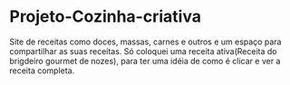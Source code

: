 # Projeto-Cozinha-criativa
Site de receitas como doces, massas, carnes e outros e um espaço para compartilhar as suas receitas.
Só coloquei uma receita ativa(Receita do brigdeiro gourmet de nozes), para ter uma idéia de como é clicar e ver a receita completa.
